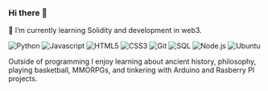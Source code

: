 ### Hi there 👋

🌱 I’m currently learning Solidity and development in web3.

![Python](https://camo.githubusercontent.com/12c0f610a4debf3584110dca32db54c05d308d85418eea2b7efa7cd9f1b5e901/68747470733a2f2f696d672e736869656c64732e696f2f62616467652f2d507974686f6e2d3233323732413f7374796c653d666c6174266c6f676f3d707974686f6e)
![Javascript](https://camo.githubusercontent.com/8ba08560034b26913f7aec76e4a82c3743c60c48dcb2dba7cd79ea8e1e3456cc/68747470733a2f2f696d672e736869656c64732e696f2f62616467652f2d4a6176615363726970742d3233323732413f7374796c653d666c6174266c6f676f3d6a617661736372697074)
![HTML5](https://camo.githubusercontent.com/b85b92df7aab898f7353bca63f0003312239d147c9e584761b6e79a3176899b7/68747470733a2f2f696d672e736869656c64732e696f2f62616467652f2d48544d4c352d3233323732413f7374796c653d666c6174266c6f676f3d68746d6c35)
![CSS3](https://camo.githubusercontent.com/94e70ab07d6209cef41f1821f341063e8d5996c7e7e322e51e4c9b5917919cdd/68747470733a2f2f696d672e736869656c64732e696f2f62616467652f2d435353332d3233323732413f7374796c653d666c6174266c6f676f3d63737333)
![Git](https://camo.githubusercontent.com/44b83b8bd8b0fcb263dff38b1205d097530c2d0c9040c7b46e1e1fd73ecb9779/68747470733a2f2f696d672e736869656c64732e696f2f62616467652f2d4769742d3233323732413f7374796c653d666c6174266c6f676f3d676974)
![SQL](https://camo.githubusercontent.com/5f6cc3f01a25e8ca60f400c593d096f97d7cb2a5796a07b69207910bce94ce4b/68747470733a2f2f696d672e736869656c64732e696f2f62616467652f2d53514c2d3233323732413f7374796c653d666c6174266c6f676f3d706f737467726573716c)
![Node.js](https://camo.githubusercontent.com/afa443c9dfa59c8ad8886143c2c68b493b83d0283cd73155258ceab45765f0c9/68747470733a2f2f696d672e736869656c64732e696f2f62616467652f2d4e6f64652e6a732d3233323732413f7374796c653d666c6174266c6f676f3d6e6f64652e6a73)
![Ubuntu](https://camo.githubusercontent.com/9216676181798580afba72790d8bc8c291699403b8db31f24486a052ef06202e/68747470733a2f2f696d672e736869656c64732e696f2f62616467652f2d5562756e74752d3233323732413f7374796c653d666c6174266c6f676f3d7562756e7475)

Outside of programming I enjoy learning about ancient history, philosophy, playing basketball, MMORPGs, and tinkering with Arduino and Rasberry PI projects.
